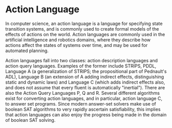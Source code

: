 Action Language
============
In computer science, an action language is a language for specifying state transition systems, and is commonly used to create formal models of the effects of actions on the world. Action languages are commonly used in the artificial intelligence and robotics domains, where they describe how actions affect the states of systems over time, and may be used for automated planning.

Action languages fall into two classes: action description languages and action query languages. Examples of the former include STRIPS, PDDL, Language A (a generalization of STRIPS; the propositional part of Pednault's ADL), Language B (an extension of A adding indirect effects, distinguishing static and dynamic laws) and Language C (which adds indirect effects also, and does not assume that every fluent is automatically "inertial"). There are also the Action Query Languages P, Q and R. Several different algorithms exist for converting action languages, and in particular, action language C, to answer set programs. Since modern answer-set solvers make use of boolean SAT algorithms to very rapidly ascertain satisfiability, this implies that action languages can also enjoy the progress being made in the domain of boolean SAT solving.
